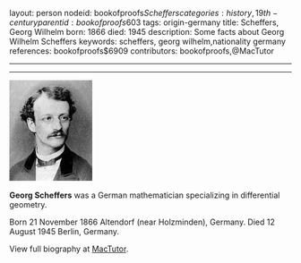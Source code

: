 layout: person
nodeid: bookofproofs$Scheffers
categories: history,19th-century
parentid: bookofproofs$603
tags: origin-germany
title: Scheffers, Georg Wilhelm
born: 1866
died: 1945
description: Some facts about Georg Wilhelm Scheffers
keywords: scheffers, georg wilhelm,nationality germany
references: bookofproofs$6909
contributors: bookofproofs,@MacTutor

---


---

![Scheffers.jpg](https://github.com/bookofproofs/bookofproofs.github.io/blob/main/_sources/_assets/images/portraits/Scheffers.jpg?raw=true)

**Georg Scheffers** was a German mathematician specializing in differential geometry.

Born 21 November 1866 Altendorf (near Holzminden), Germany. Died 12 August 1945 Berlin, Germany.


View full biography at [MacTutor](https://mathshistory.st-andrews.ac.uk/Biographies/Scheffers/).